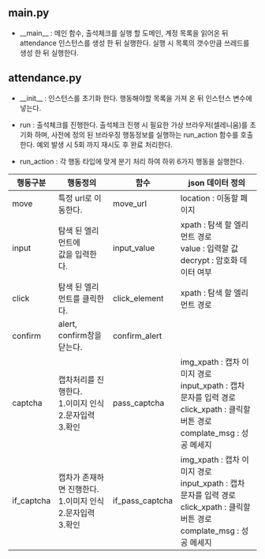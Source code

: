 ## main.py
- \_\_main\_\_ : 메인 함수, 출석체크를 실행 할 도메인, 계정 목록을 읽어온 뒤 attendance 인스턴스를 생성 한 뒤 실행한다. 실행 시 목록의 갯수만큼 쓰레드를 생성 한 뒤 실행한다.
## attendance.py
- \_\_init\_\_ : 인스턴스를 초기화 한다. 행동해야할 목록을 가져 온 뒤 인스턴스 변수에 넣는다.

- run : 출석체크를 진행한다. 출석체크 진행 시 필요한 가상 브라우저(셀레니움)를 초기화 하며, 사전에 정의 된 브라우징 행동정보를 실행하는 run_action 함수를 호출한다. 예외 발생 시 5회 까지 재시도 후 완료 처리한다.

- run_action : 각 행동 타입에 맞게 분기 처리 하여 하위 6가지 행동을 실행한다.

| 행동구분       | 행동정의                                         | 함수              | json 데이터 정의                                                                                             |
| ---------- | -------------------------------------------- | --------------- | ------------------------------------------------------------------------------------------------------- |
| move       | 특정 url로 이동한다.                                | move_url        | location : 이동할 페이지                                                                                      |
| input      | 탐색 된 엘리먼트에<br>값을 입력한다.                       | input_value     | xpath : 탐색 할 엘리먼트 경로<br>value : 입력할 값<br>decrypt : 암호화 데이터 여부                                           |
| click      | 탐색 된 엘리먼트를 클릭한다.                             | click_element   | xpath : 탐색 할 엘리먼트 경로                                                                                    |
| confirm    | alert, confirm창을 닫는다.                        | confirm_alert   |                                                                                                         |
| captcha    | 캡차처리를 진행한다.<br>1.이미지 인식<br>2.문자입력<br>3.확인    | pass_captcha    | img_xpath : 캡차 이미지 경로<br>input_xpath : 캡차 문자를 입력 경로<br>click_xpath : 클릭할 버튼 경로<br>complate_msg : 성공 메세지 |
| if_captcha | 캡차가 존재하면 진행한다.<br>1.이미지 인식<br>2.문자입력<br>3.확인 | if_pass_captcha | img_xpath : 캡차 이미지 경로<br>input_xpath : 캡차 문자를 입력 경로<br>click_xpath : 클릭할 버튼 경로<br>complate_msg : 성공 메세지 |
